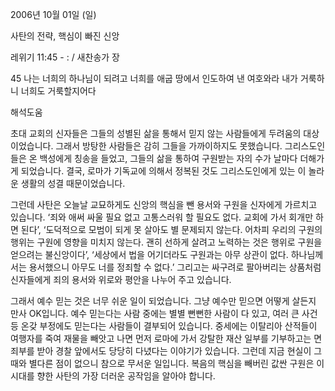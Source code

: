 2006년 10월 01일 (일)

사탄의 전략, 핵심이 빠진 신앙



레위기 11:45 - : / 새찬송가  장


45 나는 너희의 하나님이 되려고 너희를 애굽 땅에서 인도하여 낸 여호와라 내가 거룩하니 너희도 거룩할지어다

해석도움





초대 교회의 신자들은 그들의 성별된 삶을 통해서 믿지 않는 사람들에게 두려움의 대상이었습니다. 그래서 방탕한 사람들은 감히 그들을 가까이하지도 못했습니다. 그리스도인들은 온 백성에게 칭송을 들었고, 그들의 삶을 통하여 구원받는 자의 수가 날마다 더해가게 되었습니다. 결국, 로마가 기독교에 의해서 정복된 것도 그리스도인에게 있는 이 놀라운 생활의 성결 때문이었습니다. 

그런데 사탄은 오늘날 교묘하게도 신앙의 핵심을 뺀 용서와 구원을 신자에게 가르치고 있습니다. ‘죄와 애써 싸울 필요 없고 고통스러워 할 필요도 없다. 교회에 가서 회개만 하면 된다’, ‘도덕적으로 모범이 되게 못 살아도 별 문제되지 않는다. 어차피 우리의 구원의 행위는 구원에 영향을 미치지 않는다. 괜히 선하게 살려고 노력하는 것은 행위로 구원을 얻으려는 불신앙이다’, ‘세상에서 법을 어기더라도 구원과는 아무 상관이 없다. 하나님께서는 용서했으니 아무도 너를 정죄할 수 없다.’ 그리고는 싸구려로 팔아버리는 상품처럼 신자들에게 죄의 용서와 위로와 평안을 나누어 주고 있습니다. 

그래서 예수 믿는 것은 너무 쉬운 일이 되었습니다. 그냥 예수만 믿으면 어떻게 살든지 만사 OK입니다. 예수 믿는다는 사람 중에는 별별 뻔뻔한 사람이 다 있고, 여러 큰 사건 등 온갖 부정에도 믿는다는 사람들이 결부되어 있습니다. 중세에는 이탈리아 산적들이 여행자를 죽여 재물을 빼앗고 나면 먼저 로마에 가서 강탈한 재산 일부를 기부하고는 면죄부를 받아 경찰 앞에서도 당당히 다녔다는 이야기가 있습니다. 그런데 지금 현실이 그때와 별다른 점이 없으니 참으로 무서운 일입니다. 복음의 핵심을 빼버린 값싼 구원은 이 시대를 향한 사탄의 가장 더러운 공작임을 알아야 합니다.